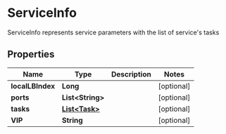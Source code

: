 

# ServiceInfo

ServiceInfo represents service parameters with the list of service's tasks

## Properties

| Name | Type | Description | Notes |
|------------ | ------------- | ------------- | -------------|
|**localLBIndex** | **Long** |  |  [optional] |
|**ports** | **List&lt;String&gt;** |  |  [optional] |
|**tasks** | [**List&lt;Task&gt;**](Task.md) |  |  [optional] |
|**VIP** | **String** |  |  [optional] |



